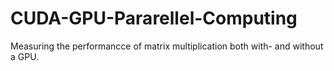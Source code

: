 # CUDA-GPU-Pararellel-Computing
Measuring the performancce of matrix multiplication both with- and without a GPU.
